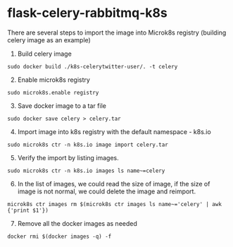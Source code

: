 # flask-celery-rabbitmq-k8s
There are several steps to import the image into Microk8s registry (building celery image as an example)
1. Build celery image
```
sudo docker build ./k8s-celerytwitter-user/. -t celery
```
2. Enable microk8s registry
```
sudo microk8s.enable registry
```
3. Save docker image to a tar file
```
sudo docker save celery > celery.tar
```
4. Import image into k8s registry with the default namespace - k8s.io
```
sudo microk8s ctr -n k8s.io image import celery.tar
```
5. Verify the import by listing images. 
```
sudo microk8s ctr -n k8s.io images ls name~=celery
```
6. In the list of images, we could read the size of image, if the size of image is not normal, we could delete the image and reimport.
```
microk8s ctr images rm $(microk8s ctr images ls name~='celery' | awk {'print $1'})
```
7. Remove all the docker images as needed
```
docker rmi $(docker images -q) -f
```
